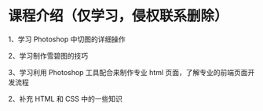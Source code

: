 # 课程介绍（仅学习，侵权联系删除）

1、学习 Photoshop 中切图的详细操作

2、学习制作雪碧图的技巧

3、学习利用 Photoshop 工具配合来制作专业 html 页面，了解专业的前端页面开发流程

2、补充 HTML 和 CSS 中的一些知识
